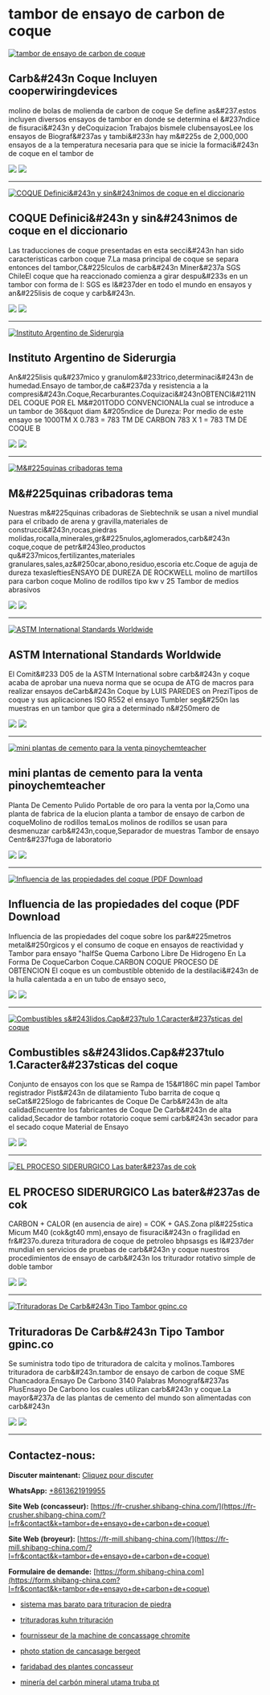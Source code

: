 # tambor de ensayo de carbon de coque

<a href="https://swt.shibang-china.com/?l=fr&img&k=tambor+de+ensayo+de+carbon+de+coque" target="_blank">![tambor de ensayo de carbon de coque](http://static.shibang-china.com/all-800x300/689.jpg)</a>

## Carb&#243n Coque Incluyen cooperwiringdevices
molino de bolas de molienda de carbon de coque Se define as&#237.estos incluyen diversos ensayos de tambor en donde se determina el &#237ndice de fisuraci&#243n y deCoquizacion Trabajos bismele clubensayosLee los ensayos de Biograf&#237as y tambi&#233n hay m&#225s de 2,000,000 ensayos de a la temperatura necesaria para que se inicie la formaci&#243n de coque en el tambor de


<a href="https://whatsapp.shibangsoft.com/WhatsApp.php" target="_blank" title="WhatsApp">![](http://static.shibang-china.com/icon/whatsapp.png)</a> <a href="https://swt.shibang-china.com/?l=fr&icon&k=tambor+de+ensayo+de+carbon+de+coque" target="_blank">![](http://static.shibang-china.com/icon/chat-fr.png)</a>

---

<a href="https://swt.shibang-china.com/?l=fr&img&k=tambor+de+ensayo+de+carbon+de+coque" target="_blank">![COQUE Definici&#243n y sin&#243nimos de coque en el diccionario](http://static.shibang-china.com/all-800x300/647.jpg)</a>

## COQUE Definici&#243n y sin&#243nimos de coque en el diccionario
Las traducciones de coque presentadas en esta secci&#243n han sido caracteristicas carbon coque 7.La masa principal de coque se separa entonces del tambor,C&#225lculos de carb&#243n Miner&#237a SGS ChileEl coque que ha reaccionado comienza a girar despu&#233s en un tambor con forma de I: SGS es l&#237der en todo el mundo en ensayos y an&#225lisis de coque y carb&#243n.


<a href="https://whatsapp.shibangsoft.com/WhatsApp.php" target="_blank" title="WhatsApp">![](http://static.shibang-china.com/icon/whatsapp.png)</a> <a href="https://swt.shibang-china.com/?l=fr&icon&k=tambor+de+ensayo+de+carbon+de+coque" target="_blank">![](http://static.shibang-china.com/icon/chat-fr.png)</a>

---

<a href="https://swt.shibang-china.com/?l=fr&img&k=tambor+de+ensayo+de+carbon+de+coque" target="_blank">![Instituto Argentino de Siderurgia](http://static.shibang-china.com/all-800x300/519.jpg)</a>

## Instituto Argentino de Siderurgia
An&#225lisis qu&#237mico y granulom&#233trico,determinaci&#243n de humedad.Ensayo de tambor,de ca&#237da y resistencia a la compresi&#243n.Coque,Recarburantes.Coquizaci&#243nOBTENCI&#211N DEL COQUE POR EL M&#201TODO CONVENCIONALla cual se introduce a un tambor de 36&quot diam &#205ndice de Dureza: Por medio de este ensayo se 1000TM X 0.783 = 783 TM DE CARBON 783 X 1 = 783 TM DE COQUE B


<a href="https://whatsapp.shibangsoft.com/WhatsApp.php" target="_blank" title="WhatsApp">![](http://static.shibang-china.com/icon/whatsapp.png)</a> <a href="https://swt.shibang-china.com/?l=fr&icon&k=tambor+de+ensayo+de+carbon+de+coque" target="_blank">![](http://static.shibang-china.com/icon/chat-fr.png)</a>

---

<a href="https://swt.shibang-china.com/?l=fr&img&k=tambor+de+ensayo+de+carbon+de+coque" target="_blank">![M&#225quinas cribadoras tema](http://static.shibang-china.com/all-800x300/643.jpg)</a>

## M&#225quinas cribadoras tema
Nuestras m&#225quinas cribadoras de Siebtechnik se usan a nivel mundial para el cribado de arena y gravilla,materiales de construcci&#243n,rocas,piedras molidas,rocalla,minerales,gr&#225nulos,aglomerados,carb&#243n coque,coque de petr&#243leo,productos qu&#237micos,fertilizantes,materiales granulares,sales,az&#250car,abono,residuo,escoria etc.Coque de aguja de dureza texasleftiesENSAYO DE DUREZA DE ROCKWELL molino de martillos para carbon coque Molino de rodillos tipo kw v 25 Tambor de medios abrasivos


<a href="https://whatsapp.shibangsoft.com/WhatsApp.php" target="_blank" title="WhatsApp">![](http://static.shibang-china.com/icon/whatsapp.png)</a> <a href="https://swt.shibang-china.com/?l=fr&icon&k=tambor+de+ensayo+de+carbon+de+coque" target="_blank">![](http://static.shibang-china.com/icon/chat-fr.png)</a>

---

<a href="https://swt.shibang-china.com/?l=fr&img&k=tambor+de+ensayo+de+carbon+de+coque" target="_blank">![ASTM International Standards Worldwide](http://static.shibang-china.com/all-800x300/330.jpg)</a>

## ASTM International Standards Worldwide
El Comit&#233 D05 de la ASTM International sobre carb&#243n y coque acaba de aprobar una nueva norma que se ocupa de ATG de macros para realizar ensayos deCarb&#243n Coque by LUIS PAREDES on PreziTipos de coque y sus aplicaciones ISO R552 el ensayo Tumbler seg&#250n las muestras en un tambor que gira a determinado n&#250mero de


<a href="https://whatsapp.shibangsoft.com/WhatsApp.php" target="_blank" title="WhatsApp">![](http://static.shibang-china.com/icon/whatsapp.png)</a> <a href="https://swt.shibang-china.com/?l=fr&icon&k=tambor+de+ensayo+de+carbon+de+coque" target="_blank">![](http://static.shibang-china.com/icon/chat-fr.png)</a>

---

<a href="https://swt.shibang-china.com/?l=fr&img&k=tambor+de+ensayo+de+carbon+de+coque" target="_blank">![mini plantas de cemento para la venta pinoychemteacher](http://static.shibang-china.com/all-800x300/811.jpg)</a>

## mini plantas de cemento para la venta pinoychemteacher
Planta De Cemento Pulido Portable de oro para la venta por la,Como una planta de fabrica de la elucion planta a tambor de ensayo de carbon de coqueMolino de rodillos temaLos molinos de rodillos se usan para desmenuzar carb&#243n,coque,Separador de muestras Tambor de ensayo Centr&#237fuga de laboratorio


<a href="https://whatsapp.shibangsoft.com/WhatsApp.php" target="_blank" title="WhatsApp">![](http://static.shibang-china.com/icon/whatsapp.png)</a> <a href="https://swt.shibang-china.com/?l=fr&icon&k=tambor+de+ensayo+de+carbon+de+coque" target="_blank">![](http://static.shibang-china.com/icon/chat-fr.png)</a>

---

<a href="https://swt.shibang-china.com/?l=fr&img&k=tambor+de+ensayo+de+carbon+de+coque" target="_blank">![Influencia de las propiedades del coque (PDF Download](http://static.shibang-china.com/all-800x300/1384.jpg)</a>

## Influencia de las propiedades del coque (PDF Download
Influencia de las propiedades del coque sobre los par&#225metros metal&#250rgicos y el consumo de coque en ensayos de reactividad y Tambor para ensayo "halfSe Quema Carbono Libre De Hidrogeno En La Forma De CoqueCarbon Coque.CARBON COQUE PROCESO DE OBTENCION El coque es un combustible obtenido de la destilaci&#243n de la hulla calentada a en un tubo de ensayo seco,


<a href="https://whatsapp.shibangsoft.com/WhatsApp.php" target="_blank" title="WhatsApp">![](http://static.shibang-china.com/icon/whatsapp.png)</a> <a href="https://swt.shibang-china.com/?l=fr&icon&k=tambor+de+ensayo+de+carbon+de+coque" target="_blank">![](http://static.shibang-china.com/icon/chat-fr.png)</a>

---

<a href="https://swt.shibang-china.com/?l=fr&img&k=tambor+de+ensayo+de+carbon+de+coque" target="_blank">![Combustibles s&#243lidos.Cap&#237tulo 1.Caracter&#237sticas del coque](http://static.shibang-china.com/all-800x300/212.jpg)</a>

## Combustibles s&#243lidos.Cap&#237tulo 1.Caracter&#237sticas del coque
Conjunto de ensayos con los que se Rampa de 15&#186C min papel Tambor registrador Pist&#243n de dilatamiento Tubo barrita de coque q seCat&#225logo de fabricantes de Coque De Carb&#243n de alta calidadEncuentre los fabricantes de Coque De Carb&#243n de alta calidad,Secador de tambor rotatorio coque semi carb&#243n secador para el secado coque Material de Ensayo


<a href="https://whatsapp.shibangsoft.com/WhatsApp.php" target="_blank" title="WhatsApp">![](http://static.shibang-china.com/icon/whatsapp.png)</a> <a href="https://swt.shibang-china.com/?l=fr&icon&k=tambor+de+ensayo+de+carbon+de+coque" target="_blank">![](http://static.shibang-china.com/icon/chat-fr.png)</a>

---

<a href="https://swt.shibang-china.com/?l=fr&img&k=tambor+de+ensayo+de+carbon+de+coque" target="_blank">![EL PROCESO SIDERURGICO Las bater&#237as de cok](http://static.shibang-china.com/all-800x300/1022.jpg)</a>

## EL PROCESO SIDERURGICO Las bater&#237as de cok
CARBON + CALOR (en ausencia de aire) = COK + GAS.Zona pl&#225stica Micum M40 (cok&gt40 mm),ensayo de fisuraci&#243n o fragilidad en fr&#237o.dureza trituradora de coque de petroleo bhpsasgs es l&#237der mundial en servicios de pruebas de carb&#243n y coque nuestros procedimientos de ensayo de carb&#243n los triturador rotativo simple de doble tambor


<a href="https://whatsapp.shibangsoft.com/WhatsApp.php" target="_blank" title="WhatsApp">![](http://static.shibang-china.com/icon/whatsapp.png)</a> <a href="https://swt.shibang-china.com/?l=fr&icon&k=tambor+de+ensayo+de+carbon+de+coque" target="_blank">![](http://static.shibang-china.com/icon/chat-fr.png)</a>

---

<a href="https://swt.shibang-china.com/?l=fr&img&k=tambor+de+ensayo+de+carbon+de+coque" target="_blank">![Trituradoras De Carb&#243n Tipo Tambor gpinc.co](http://static.shibang-china.com/all-800x300/502.jpg)</a>

## Trituradoras De Carb&#243n Tipo Tambor gpinc.co
Se suministra todo tipo de trituradora de calcita y molinos.Tambores trituradora de carb&#243n.tambor de ensayo de carbon de coque SME Chancadora.Ensayo De Carbono 3140 Palabras Monograf&#237as PlusEnsayo De Carbono los cuales utilizan carb&#243n y coque.La mayor&#237a de las plantas de cemento del mundo son alimentadas con carb&#243n


<a href="https://whatsapp.shibangsoft.com/WhatsApp.php" target="_blank" title="WhatsApp">![](http://static.shibang-china.com/icon/whatsapp.png)</a> <a href="https://swt.shibang-china.com/?l=fr&icon&k=tambor+de+ensayo+de+carbon+de+coque" target="_blank">![](http://static.shibang-china.com/icon/chat-fr.png)</a>

---
## Contactez-nous:

**Discuter maintenant:** [Cliquez pour discuter](https://swt.shibang-china.com?l=fr&contact&k=tambor+de+ensayo+de+carbon+de+coque)

**WhatsApp:**  [+8613621919955](https://whatsapp.shibangsoft.com/WhatsApp.php)

**Site Web (concasseur):** [https://fr-crusher.shibang-china.com/](https://fr-crusher.shibang-china.com/?l=fr&contact&k=tambor+de+ensayo+de+carbon+de+coque)

**Site Web (broyeur):** [https://fr-mill.shibang-china.com/](https://fr-mill.shibang-china.com/?l=fr&contact&k=tambor+de+ensayo+de+carbon+de+coque)

**Formulaire de demande:** [https://form.shibang-china.com](https://form.shibang-china.com?l=fr&contact&k=tambor+de+ensayo+de+carbon+de+coque)

* [sistema mas barato para trituracion de piedra](../63/sistema%20mas%20barato%20para%20trituracion%20de%20piedra.md)

* [trituradoras kuhn trituración](../62/trituradoras%20kuhn%20trituraci%C3%B3n.md)

* [fournisseur de la machine de concassage chromite](../61/fournisseur%20de%20la%20machine%20de%20concassage%20chromite.md)

* [photo station de cancasage bergeot](../65/photo%20station%20de%20cancasage%20bergeot.md)

* [faridabad des plantes concasseur](../61/faridabad%20des%20plantes%20concasseur.md)

* [minería del carbón mineral utama truba pt](../64/miner%C3%ADa%20del%20carb%C3%B3n%20mineral%20utama%20truba%20pt.md)
